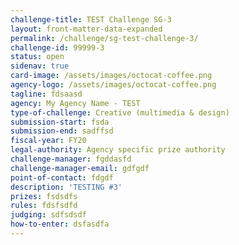 ```yaml
---
challenge-title: TEST Challenge SG-3
layout: front-matter-data-expanded
permalink: /challenge/sg-test-challenge-3/
challenge-id: 99999-3
status: open
sidenav: true
card-image: /assets/images/octocat-coffee.png
agency-logo: /assets/images/octocat-coffee.png
tagline: fdsaasd
agency: My Agency Name - TEST
type-of-challenge: Creative (multimedia & design)
submission-start: fsda
submission-end: sadffsd
fiscal-year: FY20
legal-authority: Agency specific prize authority
challenge-manager: fgddasfd
challenge-manager-email: gdfgdf
point-of-contact: fdgdf
description: 'TESTING #3'
prizes: fsdsdfs
rules: fdsfsdfd
judging: sdfsdsdf
how-to-enter: dsfasdfa
---
```

